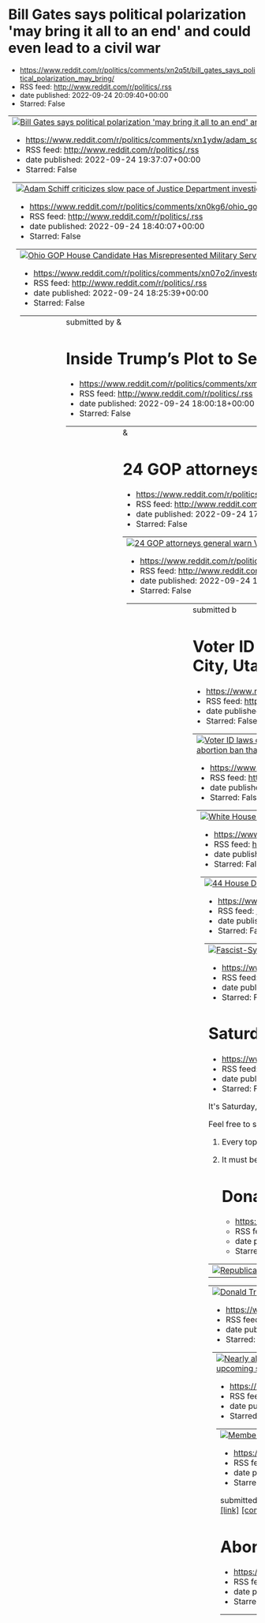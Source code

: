 # Bill Gates says political polarization 'may bring it all to an end' and could even lead to a civil war
 - https://www.reddit.com/r/politics/comments/xn2q5t/bill_gates_says_political_polarization_may_bring/
 - RSS feed: http://www.reddit.com/r/politics/.rss
 - date published: 2022-09-24 20:09:40+00:00
 - Starred: False

<table> <tr><td> <a href="https://www.reddit.com/r/politics/comments/xn2q5t/bill_gates_says_political_polarization_may_bring/"> <img alt="Bill Gates says political polarization 'may bring it all to an end' and could even lead to a civil war" src="https://external-preview.redd.it/n9kFirBl4CxNM_I79okZ7Y58yPvrn2HTrSYUqXn3o9Y.jpg?width=640&amp;crop=smart&amp;auto=webp&amp;s=c3caeb91aab454aeb590c2935d3fe9c23c10b6cd" title="Bill Gates says political polarization 'may bring it all to an end' and could 

# Adam Schiff criticizes slow pace of Justice Department investigation into broader January 6 plot
 - https://www.reddit.com/r/politics/comments/xn1ydw/adam_schiff_criticizes_slow_pace_of_justice/
 - RSS feed: http://www.reddit.com/r/politics/.rss
 - date published: 2022-09-24 19:37:07+00:00
 - Starred: False

<table> <tr><td> <a href="https://www.reddit.com/r/politics/comments/xn1ydw/adam_schiff_criticizes_slow_pace_of_justice/"> <img alt="Adam Schiff criticizes slow pace of Justice Department investigation into broader January 6 plot" src="https://external-preview.redd.it/73EsO7U9tYQmpBJ7Fd5hm90hccmBLjuW74_2hdbHLks.jpg?width=640&amp;crop=smart&amp;auto=webp&amp;s=aa84cfa07614fa6c4f558ad8c97aaf2e35281392" title="Adam Schiff criticizes slow pace of Justice Department investigation into broader January

# Ohio GOP House Candidate Has Misrepresented Military Service. Rather than deploying to Afghanistan, as he has claimed, records state that J.R. Majewski was based in Japan for much of his active-duty service.
 - https://www.reddit.com/r/politics/comments/xn0kg6/ohio_gop_house_candidate_has_misrepresented/
 - RSS feed: http://www.reddit.com/r/politics/.rss
 - date published: 2022-09-24 18:40:07+00:00
 - Starred: False

<table> <tr><td> <a href="https://www.reddit.com/r/politics/comments/xn0kg6/ohio_gop_house_candidate_has_misrepresented/"> <img alt="Ohio GOP House Candidate Has Misrepresented Military Service. Rather than deploying to Afghanistan, as he has claimed, records state that J.R. Majewski was based in Japan for much of his active-duty service." src="https://external-preview.redd.it/LkkAfyQyH5f90gjccX8Z-yLkmZaDVePPkOgSMQOFPkA.jpg?width=640&amp;crop=smart&amp;auto=webp&amp;s=dbb39ed2141288159e7f619807e

# Investors Pull $140 Million From Merger Deal With Trump's Truth Social
 - https://www.reddit.com/r/politics/comments/xn07o2/investors_pull_140_million_from_merger_deal_with/
 - RSS feed: http://www.reddit.com/r/politics/.rss
 - date published: 2022-09-24 18:25:39+00:00
 - Starred: False

<table> <tr><td> <a href="https://www.reddit.com/r/politics/comments/xn07o2/investors_pull_140_million_from_merger_deal_with/"> <img alt="Investors Pull $140 Million From Merger Deal With Trump's Truth Social" src="https://external-preview.redd.it/zYcj7Zg3pGx3tg51CsiHAQv3TJLRklh5ga7lcFZTpbw.jpg?width=640&amp;crop=smart&amp;auto=webp&amp;s=f59cfd82cb342c09b9d766d60870b44cc9266c9d" title="Investors Pull $140 Million From Merger Deal With Trump's Truth Social" /> </a> </td><td> &#32; submitted by &

# Inside Trump’s Plot to Send Rapists and Killers To ‘Destabilize’ Liberal Cities
 - https://www.reddit.com/r/politics/comments/xmzkvq/inside_trumps_plot_to_send_rapists_and_killers_to/
 - RSS feed: http://www.reddit.com/r/politics/.rss
 - date published: 2022-09-24 18:00:18+00:00
 - Starred: False

<table> <tr><td> <a href="https://www.reddit.com/r/politics/comments/xmzkvq/inside_trumps_plot_to_send_rapists_and_killers_to/"> <img alt="Inside Trump’s Plot to Send Rapists and Killers To ‘Destabilize’ Liberal Cities" src="https://external-preview.redd.it/kDlbMJAxCWtLSeZkYMF__-swqG4Jpg9muqdDAWl8YnE.jpg?width=640&amp;crop=smart&amp;auto=webp&amp;s=ebf7bc3a7cfba1fbfbcb5d865df8f197be7d6e08" title="Inside Trump’s Plot to Send Rapists and Killers To ‘Destabilize’ Liberal Cities" /> </a> </td><td> &

# 24 GOP attorneys general warn Visa, AmEx, and Mastercard about using a code that identifies purchases at gun stores
 - https://www.reddit.com/r/politics/comments/xmzhub/24_gop_attorneys_general_warn_visa_amex_and/
 - RSS feed: http://www.reddit.com/r/politics/.rss
 - date published: 2022-09-24 17:57:19+00:00
 - Starred: False

<table> <tr><td> <a href="https://www.reddit.com/r/politics/comments/xmzhub/24_gop_attorneys_general_warn_visa_amex_and/"> <img alt="24 GOP attorneys general warn Visa, AmEx, and Mastercard about using a code that identifies purchases at gun stores" src="https://external-preview.redd.it/6BlpZFM8UUgp_3kmtIPHonm0xBxgLslNVxbFL48KWHo.jpg?width=640&amp;crop=smart&amp;auto=webp&amp;s=74863b31fe85951055fb58753aa67de6e0b9fc08" title="24 GOP attorneys general warn Visa, AmEx, and Mastercard about using a

# 'Catastrophic': Arizona Judge Allows 1864 Abortion Ban to Go Into Effect
 - https://www.reddit.com/r/politics/comments/xmz98x/catastrophic_arizona_judge_allows_1864_abortion/
 - RSS feed: http://www.reddit.com/r/politics/.rss
 - date published: 2022-09-24 17:47:40+00:00
 - Starred: False

<table> <tr><td> <a href="https://www.reddit.com/r/politics/comments/xmz98x/catastrophic_arizona_judge_allows_1864_abortion/"> <img alt="'Catastrophic': Arizona Judge Allows 1864 Abortion Ban to Go Into Effect" src="https://external-preview.redd.it/IL0UlV_kD8KCT8UCDj67dly703nC9iBLd75oWmJXTPo.jpg?width=640&amp;crop=smart&amp;auto=webp&amp;s=bca0c56f25efcfddeba5b760a0f414f23b222066" title="'Catastrophic': Arizona Judge Allows 1864 Abortion Ban to Go Into Effect" /> </a> </td><td> &#32; submitted b

# Voter ID laws could stop nearly 200,000 transgender people from voting in the 2022 midterms. That's roughly the entire population of Salt Lake City, Utah.
 - https://www.reddit.com/r/politics/comments/xmz67x/voter_id_laws_could_stop_nearly_200000/
 - RSS feed: http://www.reddit.com/r/politics/.rss
 - date published: 2022-09-24 17:44:21+00:00
 - Starred: False

<table> <tr><td> <a href="https://www.reddit.com/r/politics/comments/xmz67x/voter_id_laws_could_stop_nearly_200000/"> <img alt="Voter ID laws could stop nearly 200,000 transgender people from voting in the 2022 midterms. That's roughly the entire population of Salt Lake City, Utah." src="https://external-preview.redd.it/bNYn7tvK17K86AWCmqToXomgWfUxBwBWeJ4q8Ii9Lew.jpg?width=640&amp;crop=smart&amp;auto=webp&amp;s=dfeb297d43d1ee8bcd07e9821633d679cdd5dde6" title="Voter ID laws could stop nearly 200,

# White House condemns ‘catastrophic’ decision allowing Arizona’s 1864 anti-abortion law to take effect. The state can enforce a 150-year-old abortion ban that predates statehood, judge rules
 - https://www.reddit.com/r/politics/comments/xmyd4p/white_house_condemns_catastrophic_decision/
 - RSS feed: http://www.reddit.com/r/politics/.rss
 - date published: 2022-09-24 17:12:05+00:00
 - Starred: False

<table> <tr><td> <a href="https://www.reddit.com/r/politics/comments/xmyd4p/white_house_condemns_catastrophic_decision/"> <img alt="White House condemns ‘catastrophic’ decision allowing Arizona’s 1864 anti-abortion law to take effect. The state can enforce a 150-year-old abortion ban that predates statehood, judge rules" src="https://external-preview.redd.it/q4ASqyqBYLk69PANI4Tcf8Dj1ZtXLAXqzvigrWoiVCE.jpg?width=640&amp;crop=smart&amp;auto=webp&amp;s=f0073712e32e3d1741447ad040c47cb2ba3a131b" titl

# 44 House Democrats Push Biden DOJ to Investigate DeSantis Over 'Cruel Migrant Flights'
 - https://www.reddit.com/r/politics/comments/xmycxn/44_house_democrats_push_biden_doj_to_investigate/
 - RSS feed: http://www.reddit.com/r/politics/.rss
 - date published: 2022-09-24 17:11:52+00:00
 - Starred: False

<table> <tr><td> <a href="https://www.reddit.com/r/politics/comments/xmycxn/44_house_democrats_push_biden_doj_to_investigate/"> <img alt="44 House Democrats Push Biden DOJ to Investigate DeSantis Over 'Cruel Migrant Flights'" src="https://external-preview.redd.it/6qurOSZgtjxn94XftQ_bTS3Pt5aFtGsCLyjHoGhJ4Yk.jpg?width=640&amp;crop=smart&amp;auto=webp&amp;s=382f09324e8985386858055d25d3b2fdaa31c12d" title="44 House Democrats Push Biden DOJ to Investigate DeSantis Over 'Cruel Migrant Flights'" /> </a

# Fascist-Sympathizing Newspaper Barons Were the Blueprint for Today’s Right-Wing Media
 - https://www.reddit.com/r/politics/comments/xmxjlp/fascistsympathizing_newspaper_barons_were_the/
 - RSS feed: http://www.reddit.com/r/politics/.rss
 - date published: 2022-09-24 16:39:43+00:00
 - Starred: False

<table> <tr><td> <a href="https://www.reddit.com/r/politics/comments/xmxjlp/fascistsympathizing_newspaper_barons_were_the/"> <img alt="Fascist-Sympathizing Newspaper Barons Were the Blueprint for Today’s Right-Wing Media" src="https://external-preview.redd.it/wgkfIsYS3RIkGKVpqkaQVszZ6t6wPLVuMZrudB9RNq4.jpg?width=640&amp;crop=smart&amp;auto=webp&amp;s=741c5b17b63221ed549a2b385f66445e938638b4" title="Fascist-Sympathizing Newspaper Barons Were the Blueprint for Today’s Right-Wing Media" /> </a> </t

# Republican Dan Crenshaw blasts GOP colleagues: "Dishonesty and conspiracy"
 - https://www.reddit.com/r/politics/comments/xmwxep/republican_dan_crenshaw_blasts_gop_colleagues/
 - RSS feed: http://www.reddit.com/r/politics/.rss
 - date published: 2022-09-24 16:15:01+00:00
 - Starred: False

<table> <tr><td> <a href="https://www.reddit.com/r/politics/comments/xmwxep/republican_dan_crenshaw_blasts_gop_colleagues/"> <img alt="Republican Dan Crenshaw blasts GOP colleagues: &quot;Dishonesty and conspiracy&quot;" src="https://external-preview.redd.it/IwgjfFAXPOrmwWdwf5BLxLWxGAX4vucKGiO7tymujZ4.jpg?width=640&amp;crop=smart&amp;auto=webp&amp;s=c5a1bd5427d48248bb577bc9d4a7b303f42f1d0b" title="Republican Dan Crenshaw blasts GOP colleagues: &quot;Dishonesty and conspiracy&quot;" /> </a> </td>

# Saturday Morning Political Cartoon Thread
 - https://www.reddit.com/r/politics/comments/xmwlil/saturday_morning_political_cartoon_thread/
 - RSS feed: http://www.reddit.com/r/politics/.rss
 - date published: 2022-09-24 16:01:43+00:00
 - Starred: False

<!-- SC_OFF --><div class="md"><p>It's Saturday, folks. Let's all kick back with a cup of coffee and share some cartoons!</p> <p>Feel free to share political cartoons in this thread. Besides our usual civility policy, there are three rules to follow:</p> <ol> <li><p>Every top-level comment must contain a political cartoon. This means no text-only top-level comments.</p></li> <li><p>It must be an original cartoon. This means no photographs, no edited cartoons, no AI generated images, no templates

# Donald Trump’s secret court fight to stop grand jury from getting information from his inner circle
 - https://www.reddit.com/r/politics/comments/xmw69i/donald_trumps_secret_court_fight_to_stop_grand/
 - RSS feed: http://www.reddit.com/r/politics/.rss
 - date published: 2022-09-24 15:44:35+00:00
 - Starred: False

<table> <tr><td> <a href="https://www.reddit.com/r/politics/comments/xmw69i/donald_trumps_secret_court_fight_to_stop_grand/"> <img alt="Donald Trump’s secret court fight to stop grand jury from getting information from his inner circle" src="https://external-preview.redd.it/G5vdGT9NpiP90XGNkXNKe4RZ3TiK-vd_BXw4CHROVOA.jpg?width=640&amp;crop=smart&amp;auto=webp&amp;s=6ee465cb7c0976c93b1ef295aa54ed969ee1dd76" title="Donald Trump’s secret court fight to stop grand jury from getting information from 

# Nearly all abortions become illegal in Arizona | Several clinics halt procedure as dual measures, including 19th-century ban with no exception for rape or incest, take effect
 - https://www.reddit.com/r/politics/comments/xmvzdd/nearly_all_abortions_become_illegal_in_arizona/
 - RSS feed: http://www.reddit.com/r/politics/.rss
 - date published: 2022-09-24 15:36:53+00:00
 - Starred: False

<table> <tr><td> <a href="https://www.reddit.com/r/politics/comments/xmvzdd/nearly_all_abortions_become_illegal_in_arizona/"> <img alt="Nearly all abortions become illegal in Arizona | Several clinics halt procedure as dual measures, including 19th-century ban with no exception for rape or incest, take effect" src="https://external-preview.redd.it/EzAgFSr8ErHR-IBEeJdBU3xfpbFAHts95BkAQbjpQ-c.jpg?width=640&amp;crop=smart&amp;auto=webp&amp;s=219cdbf13e27225990cca70fc4bf19926cbcf9ea" title="Nearly a

# Members of the Oath Keepers, including founder Stewart Rhodes, are asking for a change of venue before their upcoming sedition trial, citing the 'incessant negative publicity' of Jan. 6 defendants
 - https://www.reddit.com/r/politics/comments/xmuru9/members_of_the_oath_keepers_including_founder/
 - RSS feed: http://www.reddit.com/r/politics/.rss
 - date published: 2022-09-24 14:48:14+00:00
 - Starred: False

<table> <tr><td> <a href="https://www.reddit.com/r/politics/comments/xmuru9/members_of_the_oath_keepers_including_founder/"> <img alt="Members of the Oath Keepers, including founder Stewart Rhodes, are asking for a change of venue before their upcoming sedition trial, citing the 'incessant negative publicity' of Jan. 6 defendants" src="https://external-preview.redd.it/RvD7RV7eW9-toKd4Ifq2EEXy7Vq6ukMPPm8-QIYvpVU.jpg?width=640&amp;crop=smart&amp;auto=webp&amp;s=d964ffe70e64bf0a648688aaf04d0da9dc22

# Matt Gaetz Joined Twitch. It Did Not Go Well.
 - https://www.reddit.com/r/politics/comments/xmumg9/matt_gaetz_joined_twitch_it_did_not_go_well/
 - RSS feed: http://www.reddit.com/r/politics/.rss
 - date published: 2022-09-24 14:41:50+00:00
 - Starred: False

&#32; submitted by &#32; <a href="https://www.reddit.com/user/Gambit08"> /u/Gambit08 </a> <br /> <span><a href="https://www.vice.com/en/article/5d35nn/matt-gaetz-twitch">[link]</a></span> &#32; <span><a href="https://www.reddit.com/r/politics/comments/xmumg9/matt_gaetz_joined_twitch_it_did_not_go_well/">[comments]</a></span>

# Abortion is a matter of 'freedom' for Biden and Democrats
 - https://www.reddit.com/r/politics/comments/xmudbm/abortion_is_a_matter_of_freedom_for_biden_and/
 - RSS feed: http://www.reddit.com/r/politics/.rss
 - date published: 2022-09-24 14:31:31+00:00
 - Starred: False

<table> <tr><td> <a href="https://www.reddit.com/r/politics/comments/xmudbm/abortion_is_a_matter_of_freedom_for_biden_and/"> <img alt="Abortion is a matter of 'freedom' for Biden and Democrats" src="https://external-preview.redd.it/ODmRTHkhpTt9iU8YoX6zZa8kCVCv96LMDWl4cYyWYnQ.jpg?width=640&amp;crop=smart&amp;auto=webp&amp;s=c3abadb0d6caac475666b49a8b01044f1fe06f5d" title="Abortion is a matter of 'freedom' for Biden and Democrats" /> </a> </td><td> &#32; submitted by &#32; <a href="https://www.red

# Trump Rally Staffers Reportedly Tell People To Drop One-Finger QAnon Salute
 - https://www.reddit.com/r/politics/comments/xmu761/trump_rally_staffers_reportedly_tell_people_to/
 - RSS feed: http://www.reddit.com/r/politics/.rss
 - date published: 2022-09-24 14:24:16+00:00
 - Starred: False

<table> <tr><td> <a href="https://www.reddit.com/r/politics/comments/xmu761/trump_rally_staffers_reportedly_tell_people_to/"> <img alt="Trump Rally Staffers Reportedly Tell People To Drop One-Finger QAnon Salute" src="https://external-preview.redd.it/Cg26vpL28ydNZ2mkcU06JrYID66bszeLSnODlh_7GUs.jpg?width=640&amp;crop=smart&amp;auto=webp&amp;s=d64ffaedfbc13a3099daa914caf99a0427bdda99" title="Trump Rally Staffers Reportedly Tell People To Drop One-Finger QAnon Salute" /> </a> </td><td> &#32; submit

# Judge Rules Alaska GOPer Is Likely Barred From Office For Being An Oath Keeper
 - https://www.reddit.com/r/politics/comments/xmu5qf/judge_rules_alaska_goper_is_likely_barred_from/
 - RSS feed: http://www.reddit.com/r/politics/.rss
 - date published: 2022-09-24 14:22:34+00:00
 - Starred: False

<table> <tr><td> <a href="https://www.reddit.com/r/politics/comments/xmu5qf/judge_rules_alaska_goper_is_likely_barred_from/"> <img alt="Judge Rules Alaska GOPer Is Likely Barred From Office For Being An Oath Keeper" src="https://external-preview.redd.it/MQg72tXy02UPf2mcoebG7aeVkOIwRj4IkWUXM_6s2rc.jpg?width=640&amp;crop=smart&amp;auto=webp&amp;s=9fcfcd135e7f60eb5284db855193d5b3c3247c3e" title="Judge Rules Alaska GOPer Is Likely Barred From Office For Being An Oath Keeper" /> </a> </td><td> &#32; 

# Republican AG candidate endorses ban on Plan B contraception
 - https://www.reddit.com/r/politics/comments/xmt4tq/republican_ag_candidate_endorses_ban_on_plan_b/
 - RSS feed: http://www.reddit.com/r/politics/.rss
 - date published: 2022-09-24 13:38:44+00:00
 - Starred: False

<table> <tr><td> <a href="https://www.reddit.com/r/politics/comments/xmt4tq/republican_ag_candidate_endorses_ban_on_plan_b/"> <img alt="Republican AG candidate endorses ban on Plan B contraception" src="https://external-preview.redd.it/80VK5GSgaV7hZvBZs9oSjWiFkncHLpL03vsO6K-OzS8.jpg?width=640&amp;crop=smart&amp;auto=webp&amp;s=97133edbe4bacc290207ccc76213cad087e47e48" title="Republican AG candidate endorses ban on Plan B contraception" /> </a> </td><td> &#32; submitted by &#32; <a href="https://

# Donald Trump shares Truth Social photo proclaiming him as second only to Jesus
 - https://www.reddit.com/r/politics/comments/xmst6e/donald_trump_shares_truth_social_photo/
 - RSS feed: http://www.reddit.com/r/politics/.rss
 - date published: 2022-09-24 13:24:43+00:00
 - Starred: False

<table> <tr><td> <a href="https://www.reddit.com/r/politics/comments/xmst6e/donald_trump_shares_truth_social_photo/"> <img alt="Donald Trump shares Truth Social photo proclaiming him as second only to Jesus" src="https://external-preview.redd.it/HbkwFSB0wQ4AeyUUpogmfdtEP6ruKie4DdH1E5ixUNs.jpg?width=640&amp;crop=smart&amp;auto=webp&amp;s=d4ddea82fecc536857f4f2dadeb7be36c3764b94" title="Donald Trump shares Truth Social photo proclaiming him as second only to Jesus" /> </a> </td><td> &#32; submitte

# Trump claims ‘I’m not a terrorist’ as he brutally attacks NY attorney general
 - https://www.reddit.com/r/politics/comments/xmsnht/trump_claims_im_not_a_terrorist_as_he_brutally/
 - RSS feed: http://www.reddit.com/r/politics/.rss
 - date published: 2022-09-24 13:17:40+00:00
 - Starred: False

<table> <tr><td> <a href="https://www.reddit.com/r/politics/comments/xmsnht/trump_claims_im_not_a_terrorist_as_he_brutally/"> <img alt="Trump claims ‘I’m not a terrorist’ as he brutally attacks NY attorney general" src="https://external-preview.redd.it/u3QixIxIhqOJQDHkcmvcPkQzUFhHuVHmNUIvvBAUxy0.jpg?width=640&amp;crop=smart&amp;auto=webp&amp;s=c5d105da5c7f088dc478bc5e5e45d4cc01cca97b" title="Trump claims ‘I’m not a terrorist’ as he brutally attacks NY attorney general" /> </a> </td><td> &#32; su

# Republican Tudor Dixon makes light of plot to kidnap Michigan Gov. Gretchen Whitmer at campaign stops
 - https://www.reddit.com/r/politics/comments/xmrks5/republican_tudor_dixon_makes_light_of_plot_to/
 - RSS feed: http://www.reddit.com/r/politics/.rss
 - date published: 2022-09-24 12:28:57+00:00
 - Starred: False

<table> <tr><td> <a href="https://www.reddit.com/r/politics/comments/xmrks5/republican_tudor_dixon_makes_light_of_plot_to/"> <img alt="Republican Tudor Dixon makes light of plot to kidnap Michigan Gov. Gretchen Whitmer at campaign stops" src="https://external-preview.redd.it/oOhV5x91WVL5LTrBUQJr0cKwmlRUTijPyKKfv9A2wQs.jpg?width=640&amp;crop=smart&amp;auto=webp&amp;s=b7d8c30a57b983c57ef21fdd8c9e6ed8f7759028" title="Republican Tudor Dixon makes light of plot to kidnap Michigan Gov. Gretchen Whitme

# Hillary Clinton Compares Trump To Hitler In Disturbing Interview
 - https://www.reddit.com/r/politics/comments/xmr0u8/hillary_clinton_compares_trump_to_hitler_in/
 - RSS feed: http://www.reddit.com/r/politics/.rss
 - date published: 2022-09-24 12:02:05+00:00
 - Starred: False

<table> <tr><td> <a href="https://www.reddit.com/r/politics/comments/xmr0u8/hillary_clinton_compares_trump_to_hitler_in/"> <img alt="Hillary Clinton Compares Trump To Hitler In Disturbing Interview" src="https://external-preview.redd.it/89AQvEGhoxKy5YqeLabQQLZ6_nmdTeovPb8_oR5FV7k.jpg?width=640&amp;crop=smart&amp;auto=webp&amp;s=ad33cf231892139f4496f17ef124c7d52753ba08" title="Hillary Clinton Compares Trump To Hitler In Disturbing Interview" /> </a> </td><td> &#32; submitted by &#32; <a href="htt

# Whaddya Know? A Majority Of Americans Support Expanding The Supreme Court | The current Supreme Court system isn't working...
 - https://www.reddit.com/r/politics/comments/xmqy6g/whaddya_know_a_majority_of_americans_support/
 - RSS feed: http://www.reddit.com/r/politics/.rss
 - date published: 2022-09-24 11:58:51+00:00
 - Starred: False

<table> <tr><td> <a href="https://www.reddit.com/r/politics/comments/xmqy6g/whaddya_know_a_majority_of_americans_support/"> <img alt="Whaddya Know? A Majority Of Americans Support Expanding The Supreme Court | The current Supreme Court system isn't working..." src="https://external-preview.redd.it/YUfCqSB-NAF69tZufmY2BiSYRVEMQJc56x_CHCTuW0w.jpg?width=640&amp;crop=smart&amp;auto=webp&amp;s=1fe227f589dde8fadb9fa7825e6a8561d0d50038" title="Whaddya Know? A Majority Of Americans Support Expanding The

# The American right’s future involves waging a 'religious battle' against the left, leaders say at a conservative conference
 - https://www.reddit.com/r/politics/comments/xmqv0v/the_american_rights_future_involves_waging_a/
 - RSS feed: http://www.reddit.com/r/politics/.rss
 - date published: 2022-09-24 11:54:24+00:00
 - Starred: False

<table> <tr><td> <a href="https://www.reddit.com/r/politics/comments/xmqv0v/the_american_rights_future_involves_waging_a/"> <img alt="The American right’s future involves waging a 'religious battle' against the left, leaders say at a conservative conference" src="https://external-preview.redd.it/eK13vBcakdDDnTSPIBUEljjuU_gjZxLDejozdMKDbdQ.jpg?width=640&amp;crop=smart&amp;auto=webp&amp;s=ddd64e377cb2f3fdffb30b1cb3f3d2492294148e" title="The American right’s future involves waging a 'religious batt

# How the U.S. Supreme Court Unleashed a Corporate Criminal Takeover of This Country — Because of key decisions by the court equating money with free speech, our political system is now overrun with grifters, con artists, and career criminals.
 - https://www.reddit.com/r/politics/comments/xmq1d2/how_the_us_supreme_court_unleashed_a_corporate/
 - RSS feed: http://www.reddit.com/r/politics/.rss
 - date published: 2022-09-24 11:11:38+00:00
 - Starred: False

<table> <tr><td> <a href="https://www.reddit.com/r/politics/comments/xmq1d2/how_the_us_supreme_court_unleashed_a_corporate/"> <img alt="How the U.S. Supreme Court Unleashed a Corporate Criminal Takeover of This Country — Because of key decisions by the court equating money with free speech, our political system is now overrun with grifters, con artists, and career criminals." src="https://external-preview.redd.it/GR-obSPfxF4qPjA_tJac74vrZnxbR8KGEEoif92B-PI.jpg?width=640&amp;crop=smart&amp;auto=w

# Elton John awarded medal by Joe Biden for his work to end Aids | Singer moved to tears as US president awards him National Humanities Medal after White House performance
 - https://www.reddit.com/r/politics/comments/xmpv40/elton_john_awarded_medal_by_joe_biden_for_his/
 - RSS feed: http://www.reddit.com/r/politics/.rss
 - date published: 2022-09-24 11:02:06+00:00
 - Starred: False

<table> <tr><td> <a href="https://www.reddit.com/r/politics/comments/xmpv40/elton_john_awarded_medal_by_joe_biden_for_his/"> <img alt="Elton John awarded medal by Joe Biden for his work to end Aids | Singer moved to tears as US president awards him National Humanities Medal after White House performance" src="https://external-preview.redd.it/ebr13COrayK1drZqdvYaoMFnsXVSNk7JcO2OOJDon0E.jpg?width=640&amp;crop=smart&amp;auto=webp&amp;s=14ec06988837194bdc188968e2c2fe4636a63605" title="Elton John awa

# An advisor to the January 6 committee said he traced a call from a rioter's phone to the White House while the Capitol was under siege
 - https://www.reddit.com/r/politics/comments/xmpdjx/an_advisor_to_the_january_6_committee_said_he/
 - RSS feed: http://www.reddit.com/r/politics/.rss
 - date published: 2022-09-24 10:35:06+00:00
 - Starred: False

<table> <tr><td> <a href="https://www.reddit.com/r/politics/comments/xmpdjx/an_advisor_to_the_january_6_committee_said_he/"> <img alt="An advisor to the January 6 committee said he traced a call from a rioter's phone to the White House while the Capitol was under siege" src="https://external-preview.redd.it/FFh1vaSo4eh2sDvJ260GGz2ik84pne8nVbDbM87CVf8.jpg?width=640&amp;crop=smart&amp;auto=webp&amp;s=c9ec515cb2b18d45274bc0ebcaf2424ad739c9e7" title="An advisor to the January 6 committee said he tra

# Trump’s attempts to delay Mar-a-Lago inquiry largely fail as legal woes mount
 - https://www.reddit.com/r/politics/comments/xmoz1g/trumps_attempts_to_delay_maralago_inquiry_largely/
 - RSS feed: http://www.reddit.com/r/politics/.rss
 - date published: 2022-09-24 10:11:55+00:00
 - Starred: False

<table> <tr><td> <a href="https://www.reddit.com/r/politics/comments/xmoz1g/trumps_attempts_to_delay_maralago_inquiry_largely/"> <img alt="Trump’s attempts to delay Mar-a-Lago inquiry largely fail as legal woes mount" src="https://external-preview.redd.it/9eZAkwqOjvAE3kcd-Ava7psJ777w5AQ3BNWR96A_bs4.jpg?width=640&amp;crop=smart&amp;auto=webp&amp;s=6f0a03c4676457a32da2d4cc8a0b6596ac24589e" title="Trump’s attempts to delay Mar-a-Lago inquiry largely fail as legal woes mount" /> </a> </td><td> &#32;

# January 6 committee advisor says White House called rioter during Capitol attack
 - https://www.reddit.com/r/politics/comments/xmo7ll/january_6_committee_advisor_says_white_house/
 - RSS feed: http://www.reddit.com/r/politics/.rss
 - date published: 2022-09-24 09:28:46+00:00
 - Starred: False

<table> <tr><td> <a href="https://www.reddit.com/r/politics/comments/xmo7ll/january_6_committee_advisor_says_white_house/"> <img alt="January 6 committee advisor says White House called rioter during Capitol attack" src="https://external-preview.redd.it/XWuaGsmzn-W1UNjZVKg86EP4HRceW60pNL4k8e9N5sk.jpg?width=640&amp;crop=smart&amp;auto=webp&amp;s=14583251ba66cff0c73bf947d9ecbc235ddd67ba" title="January 6 committee advisor says White House called rioter during Capitol attack" /> </a> </td><td> &#32

# Trump said he could declassify documents with his mind, but he may have also accidentally admitted to taking them 'intentionally,' NYT reporter says
 - https://www.reddit.com/r/politics/comments/xmlmr4/trump_said_he_could_declassify_documents_with_his/
 - RSS feed: http://www.reddit.com/r/politics/.rss
 - date published: 2022-09-24 06:57:08+00:00
 - Starred: False

<table> <tr><td> <a href="https://www.reddit.com/r/politics/comments/xmlmr4/trump_said_he_could_declassify_documents_with_his/"> <img alt="Trump said he could declassify documents with his mind, but he may have also accidentally admitted to taking them 'intentionally,' NYT reporter says" src="https://external-preview.redd.it/nXVEJ3NC1-xc5uO8bXDGUPQ1VH4BcnOwfV1wLugctjo.jpg?width=640&amp;crop=smart&amp;auto=webp&amp;s=58a43a59b36a2d7632aea9064dbd6a70d549bd8a" title="Trump said he could declassify 

# GOP unveils 'Commitment to America' platform, passing off stock footage of Russia and Ukraine as the US and a Lehman Brothers ad as a quote by Lincoln
 - https://www.reddit.com/r/politics/comments/xmlczm/gop_unveils_commitment_to_america_platform/
 - RSS feed: http://www.reddit.com/r/politics/.rss
 - date published: 2022-09-24 06:41:16+00:00
 - Starred: False

<table> <tr><td> <a href="https://www.reddit.com/r/politics/comments/xmlczm/gop_unveils_commitment_to_america_platform/"> <img alt="GOP unveils 'Commitment to America' platform, passing off stock footage of Russia and Ukraine as the US and a Lehman Brothers ad as a quote by Lincoln" src="https://external-preview.redd.it/9X1q39-0GWuEuTN-YTGwsupkQiRV8z_Za7jKAJ1mHoY.jpg?width=640&amp;crop=smart&amp;auto=webp&amp;s=86673a6548cb5db90cfc213e37fd409c5d5fb978" title="GOP unveils 'Commitment to America' 

# Mar-a-Lago Special Master Tells Trump Lawyers to Elaborate on His False "Planted" Evidence Claims
 - https://www.reddit.com/r/politics/comments/xmi5ei/maralago_special_master_tells_trump_lawyers_to/
 - RSS feed: http://www.reddit.com/r/politics/.rss
 - date published: 2022-09-24 03:47:46+00:00
 - Starred: False

<table> <tr><td> <a href="https://www.reddit.com/r/politics/comments/xmi5ei/maralago_special_master_tells_trump_lawyers_to/"> <img alt="Mar-a-Lago Special Master Tells Trump Lawyers to Elaborate on His False &quot;Planted&quot; Evidence Claims" src="https://external-preview.redd.it/YuoiHhyE9mFPKyTwynYqKbmaGwF2PNnZrvoQ8Kl_Dus.jpg?width=640&amp;crop=smart&amp;auto=webp&amp;s=72a986cbb49dec6add343a2d464feed595e75a54" title="Mar-a-Lago Special Master Tells Trump Lawyers to Elaborate on His False &qu

# Joe Biden Hits Another Year-High Approval Rating In New Poll, Thanks To Women
 - https://www.reddit.com/r/politics/comments/xmhq6h/joe_biden_hits_another_yearhigh_approval_rating/
 - RSS feed: http://www.reddit.com/r/politics/.rss
 - date published: 2022-09-24 03:26:09+00:00
 - Starred: False

<table> <tr><td> <a href="https://www.reddit.com/r/politics/comments/xmhq6h/joe_biden_hits_another_yearhigh_approval_rating/"> <img alt="Joe Biden Hits Another Year-High Approval Rating In New Poll, Thanks To Women" src="https://external-preview.redd.it/xvGMSn41ElexATAigItyhi9maDf7UO10vk442HLu_K4.jpg?width=640&amp;crop=smart&amp;auto=webp&amp;s=09b7198a6a7f32f1b8dcfec02e28f4dacc026e89" title="Joe Biden Hits Another Year-High Approval Rating In New Poll, Thanks To Women" /> </a> </td><td> &#32; s

# DeSantis flunks American history test with nonsensical slavery rant
 - https://www.reddit.com/r/politics/comments/xmg8ul/desantis_flunks_american_history_test_with/
 - RSS feed: http://www.reddit.com/r/politics/.rss
 - date published: 2022-09-24 02:13:13+00:00
 - Starred: False

<table> <tr><td> <a href="https://www.reddit.com/r/politics/comments/xmg8ul/desantis_flunks_american_history_test_with/"> <img alt="DeSantis flunks American history test with nonsensical slavery rant" src="https://external-preview.redd.it/81Oblh5BQIUAhpm40RhNwV9pwd57F_8neFJCSuuunUE.jpg?width=640&amp;crop=smart&amp;auto=webp&amp;s=c4d61c6b2955f38adc732c1f5870d40a894122a3" title="DeSantis flunks American history test with nonsensical slavery rant" /> </a> </td><td> &#32; submitted by &#32; <a href

# Arizona Judge Reinstates Strict Abortion Ban From 1864
 - https://www.reddit.com/r/politics/comments/xmfknh/arizona_judge_reinstates_strict_abortion_ban_from/
 - RSS feed: http://www.reddit.com/r/politics/.rss
 - date published: 2022-09-24 01:40:45+00:00
 - Starred: False

<table> <tr><td> <a href="https://www.reddit.com/r/politics/comments/xmfknh/arizona_judge_reinstates_strict_abortion_ban_from/"> <img alt="Arizona Judge Reinstates Strict Abortion Ban From 1864" src="https://external-preview.redd.it/PiReLOn735g6wCfWLhNZAhlm2wds4_Ot48RMh8ZyRmE.jpg?width=640&amp;crop=smart&amp;auto=webp&amp;s=64d25b8241ec94fa398e4368698604014b02d038" title="Arizona Judge Reinstates Strict Abortion Ban From 1864" /> </a> </td><td> &#32; submitted by &#32; <a href="https://www.reddi
